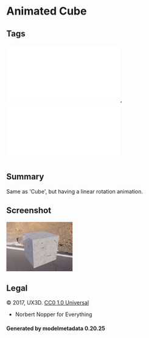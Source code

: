 # Animated Cube

## Tags

![core](../../Models-core.md), ![testing](../../Models-testing.md)

## Summary

Same as 'Cube', but having a linear rotation animation.

## Screenshot

![screenshot](screenshot/screenshot.gif)

## Legal

&copy; 2017, UX3D. [CC0 1.0 Universal](https://creativecommons.org/publicdomain/zero/1.0/legalcode)

 - Norbert Nopper for Everything

#### Generated by modelmetadata 0.20.25